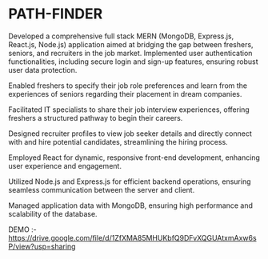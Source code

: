 # PATH-FINDER

Developed a comprehensive full stack MERN (MongoDB, Express.js, React.js, Node.js) application aimed at bridging the gap between freshers, seniors, and recruiters in the job market.
Implemented user authentication functionalities, including secure login and sign-up features, ensuring robust user data protection.

Enabled freshers to specify their job role preferences and learn from the experiences of seniors regarding their placement in dream companies.

Facilitated IT specialists to share their job interview experiences, offering freshers a structured pathway to begin their careers.

Designed recruiter profiles to view job seeker details and directly connect with and hire potential candidates, streamlining the hiring process.

Employed React for dynamic, responsive front-end development, enhancing user experience and engagement.

Utilized Node.js and Express.js for efficient backend operations, ensuring seamless communication between the server and client.

Managed application data with MongoDB, ensuring high performance and scalability of the database.

DEMO :- https://drive.google.com/file/d/1ZfXMA85MHUKbfQ9DFvXQGUAtxmAxw6sP/view?usp=sharing
